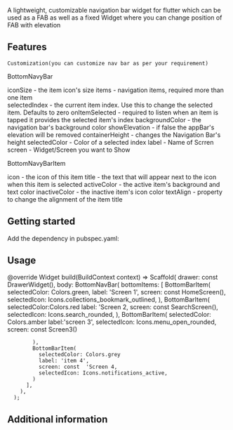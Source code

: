 <!--
This README describes the package. If you publish this package to pub.dev,
this README's contents appear on the landing page for your package.

For information about how to write a good package README, see the guide for
[writing package pages](https://dart.dev/guides/libraries/writing-package-pages).

For general information about developing packages, see the Dart guide for
[creating packages](https://dart.dev/guides/libraries/create-library-packages)
and the Flutter guide for
[developing packages and plugins](https://flutter.dev/developing-packages).
-->

A lightweight, customizable navigation bar widget for flutter which can be used as a FAB as well as a fixed Widget where you can change position of FAB with elevation

## Features
    Customization(you can customize nav bar as per your requirement)
 BottomNavyBar

iconSize - the item icon's size
items - navigation items, required more than one item  
selectedIndex - the current item index. Use this to change the selected item. Defaults to zero
onItemSelected - required to listen when an item is tapped it provides the selected item's index
backgroundColor - the navigation bar's background color
showElevation - if false the appBar's elevation will be removed
containerHeight - changes the Navigation Bar's height
selectedColor - Color of a selected index
label - Name of Scrren 
screen - Widget/Screen you want to Show

BottomNavyBarItem

icon - the icon of this item
title - the text that will appear next to the icon when this item is selected
activeColor - the active item's background and text color
inactiveColor - the inactive item's icon color
textAlign - property to change the alignment of the item title
## Getting started

Add the dependency in pubspec.yaml:

## Usage

@override
  Widget build(BuildContext context) => Scaffold(
        drawer: const DrawerWidget(),
        body: BottomNavBar(
          bottomItems: <BottomBarItem>[
            BottomBarItem(
              selectedColor: Colors.green,
              label:  'Screen 1',
              screen: const HomeScreen(),
              selectedIcon: Icons.collections_bookmark_outlined,
            ),
            BottomBarItem(
              selectedColor:Colors.red
              label:  'Screen 2,
              screen: const SearchScreen(),
              selectedIcon: Icons.search_rounded,
            ),
            BottomBarItem(
              selectedColor: Colors.amber
              label:'screen 3',
              selectedIcon: Icons.menu_open_rounded,
              screen: const Screen3()
              
            ),
            BottomBarItem(
              selectedColor: Colors.grey
              label: 'item 4',
              screen: const  'Screen 4,
              selectedIcon: Icons.notifications_active,
            )
          ],
        ),
      );

 
## Additional information

 
